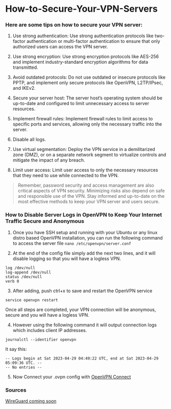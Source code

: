 # How-to-Secure-Your-VPN-Servers

### Here are some tips on how to secure your VPN server:

1. Use strong authentication: Use strong authentication protocols like two-factor authentication or multi-factor authentication to ensure that only authorized users can access the VPN server.

2. Use strong encryption: Use strong encryption protocols like AES-256 and implement industry-standard encryption algorithms for data transmitted.

3. Avoid outdated protocols: Do not use outdated or insecure protocols like PPTP, and implement only secure protocols like OpenVPN, L2TP/IPsec, and IKEv2.

4. Secure your server host: The server host’s operating system should be up-to-date and configured to limit unnecessary access to server resources.

5. Implement firewall rules: Implement firewall rules to limit access to specific ports and services, allowing only the necessary traffic into the server.

6. Disable all logs.

7. Use virtual segmentation: Deploy the VPN service in a demilitarized zone (DMZ), or on a separate network segment to virtualize controls and mitigate the impact of any breach.

8. Limit user access: Limit user access to only the necessary resources that they need to use while connected to the VPN.

> Remember, password security and access management are also critical aspects of VPN security. Minimizing risks also depend on safe and responsible use of the VPN. Stay informed and up-to-date on the most effective methods to keep your VPN server and users secure.



### How to Disable Server Logs in OpenVPN to Keep Your Internet Traffic Secure and Anonymous

1. Once you have SSH setup and running with your Ubuntu or any linux distro based OpenVPN installation, you can run the following command to access the server file
```nano /etc/openvpn/server.conf```

2. At the end of the config file simply add the next two lines, and it will disable logging so that you will have a logless VPN.
```
log /dev/null
log-append /dev/null
status /dev/null 
verb 0
```

3. After adding, push ctrl+x to save and restart the OpenVPN service

```service openvpn restart```

Once all steps are completed, your VPN connection will be anonymous, secure and you will have a logless VPN.

4. However using the following command it will output connection logs which includes client IP addresses.

```journalctl --identifier openvpn```

It say this:
```
-- Logs begin at Sat 2023-04-29 04:49:22 UTC, end at Sat 2023-04-29 05:09:36 UTC. --
-- No entries --
```

5. Now Connect your .ovpn config with [OpenVPN Connect](https://openvpn.net/vpn-client/)

### Sources

[WireGuard coming soon](https://www.wireguard.com/install/)


